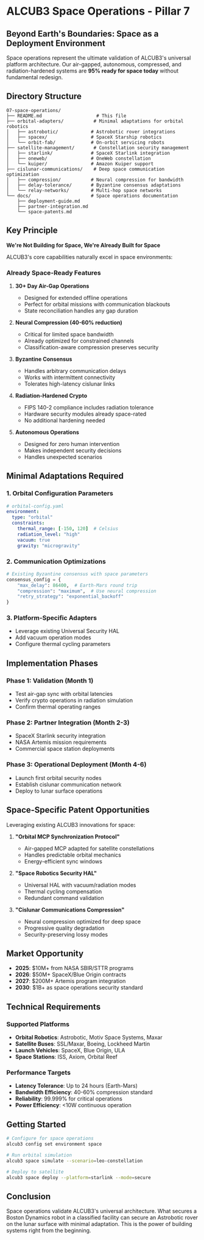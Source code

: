 # ALCUB3 Space Operations - Pillar 7

## Beyond Earth's Boundaries: Space as a Deployment Environment

Space operations represent the ultimate validation of ALCUB3's universal platform architecture. Our air-gapped, autonomous, compressed, and radiation-hardened systems are **95% ready for space today** without fundamental redesign.

## Directory Structure

```
07-space-operations/
├── README.md                    # This file
├── orbital-adapters/           # Minimal adaptations for orbital robotics
│   ├── astrobotic/            # Astrobotic rover integrations
│   ├── spacex/                # SpaceX Starship robotics
│   └── orbit-fab/             # On-orbit servicing robots
├── satellite-management/       # Constellation security management
│   ├── starlink/              # SpaceX Starlink integration
│   ├── oneweb/                # OneWeb constellation
│   └── kuiper/                # Amazon Kuiper support
├── cislunar-communications/    # Deep space communication optimization
│   ├── compression/           # Neural compression for bandwidth
│   ├── delay-tolerance/       # Byzantine consensus adaptations
│   └── relay-networks/        # Multi-hop space networks
└── docs/                      # Space operations documentation
    ├── deployment-guide.md
    ├── partner-integration.md
    └── space-patents.md
```

## Key Principle

**We're Not Building for Space, We're Already Built for Space**

ALCUB3's core capabilities naturally excel in space environments:

### Already Space-Ready Features

1. **30+ Day Air-Gap Operations**
   - Designed for extended offline operations
   - Perfect for orbital missions with communication blackouts
   - State reconciliation handles any gap duration

2. **Neural Compression (40-60% reduction)**
   - Critical for limited space bandwidth
   - Already optimized for constrained channels
   - Classification-aware compression preserves security

3. **Byzantine Consensus**
   - Handles arbitrary communication delays
   - Works with intermittent connectivity
   - Tolerates high-latency cislunar links

4. **Radiation-Hardened Crypto**
   - FIPS 140-2 compliance includes radiation tolerance
   - Hardware security modules already space-rated
   - No additional hardening needed

5. **Autonomous Operations**
   - Designed for zero human intervention
   - Makes independent security decisions
   - Handles unexpected scenarios

## Minimal Adaptations Required

### 1. Orbital Configuration Parameters
```yaml
# orbital-config.yaml
environment:
  type: "orbital"
  constraints:
    thermal_range: [-150, 120]  # Celsius
    radiation_level: "high"
    vacuum: true
    gravity: "microgravity"
```

### 2. Communication Optimizations
```python
# Existing Byzantine consensus with space parameters
consensus_config = {
    "max_delay": 86400,  # Earth-Mars round trip
    "compression": "maximum",  # Use neural compression
    "retry_strategy": "exponential_backoff"
}
```

### 3. Platform-Specific Adapters
- Leverage existing Universal Security HAL
- Add vacuum operation modes
- Configure thermal cycling parameters

## Implementation Phases

### Phase 1: Validation (Month 1)
- Test air-gap sync with orbital latencies
- Verify crypto operations in radiation simulation
- Confirm thermal operating ranges

### Phase 2: Partner Integration (Month 2-3)
- SpaceX Starlink security integration
- NASA Artemis mission requirements
- Commercial space station deployments

### Phase 3: Operational Deployment (Month 4-6)
- Launch first orbital security nodes
- Establish cislunar communication network
- Deploy to lunar surface operations

## Space-Specific Patent Opportunities

Leveraging existing ALCUB3 innovations for space:

1. **"Orbital MCP Synchronization Protocol"**
   - Air-gapped MCP adapted for satellite constellations
   - Handles predictable orbital mechanics
   - Energy-efficient sync windows

2. **"Space Robotics Security HAL"**
   - Universal HAL with vacuum/radiation modes
   - Thermal cycling compensation
   - Redundant command validation

3. **"Cislunar Communications Compression"**
   - Neural compression optimized for deep space
   - Progressive quality degradation
   - Security-preserving lossy modes

## Market Opportunity

- **2025**: $10M+ from NASA SBIR/STTR programs
- **2026**: $50M+ SpaceX/Blue Origin contracts
- **2027**: $200M+ Artemis program integration
- **2030**: $1B+ as space operations security standard

## Technical Requirements

### Supported Platforms
- **Orbital Robotics**: Astrobotic, Motiv Space Systems, Maxar
- **Satellite Buses**: SSL/Maxar, Boeing, Lockheed Martin
- **Launch Vehicles**: SpaceX, Blue Origin, ULA
- **Space Stations**: ISS, Axiom, Orbital Reef

### Performance Targets
- **Latency Tolerance**: Up to 24 hours (Earth-Mars)
- **Bandwidth Efficiency**: 40-60% compression standard
- **Reliability**: 99.999% for critical operations
- **Power Efficiency**: <10W continuous operation

## Getting Started

```bash
# Configure for space operations
alcub3 config set environment space

# Run orbital simulation
alcub3 space simulate --scenario=leo-constellation

# Deploy to satellite
alcub3 space deploy --platform=starlink --mode=secure
```

## Conclusion

Space operations validate ALCUB3's universal architecture. What secures a Boston Dynamics robot in a classified facility can secure an Astrobotic rover on the lunar surface with minimal adaptation. This is the power of building systems right from the beginning.